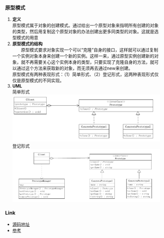 ### 原型模式
1. **定义**  
原型模式属于对象的创建模式。通过给出一个原型对象来指明所有创建的对象的类型，然后用复制这个原型对象的办法创建出更多同类型的对象。这就是选型模式的用意
2. **原型模式的结构**  
　　原型模式要求对象实现一个可以“克隆”自身的接口，这样就可以通过复制一个实例对象本身来创建一个新的实例。这样一来，通过原型实例创建新的对象，就不再需要关心这个实例本身的类型，只要实现了克隆自身的方法，就可以通过这个方法来获取新的对象，而无须再去通过new来创建。  
原型模式有两种表现形式：（1）简单形式、（2）登记形式，这两种表现形式仅仅是原型模式的不同实现。  
2. **UML**    
简单形式   
![prototype](prototype.png)  
登记形式   
![prototype](prototype2.png) 

### Link
- [源码地址](https://github.com/dzhai/design-pattern/tree/master/src/main/java/net/dzhai/dp/creational/prototype)
- [参考](http://www.cnblogs.com/java-my-life/archive/2012/04/11/2439387.html)
